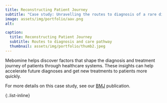 ```yaml
---
title: Reconstructing Patient Journey
subtitle: "Case study: Unravelling the routes to diagnosis of a rare disease: ANCA-associated vasculitis (AAV)"
image: assets/img/portfolio/aav.png
alt: 

caption:
  title: Reconstructing Patient Journey
  subtitle: Routes to diagnosis and care pathway
  thumbnail: assets/img/portfolio/thumb2.jpeg
---
```

Mebomine helps discover factors that shape the diagnosis and treatment journey of patients through healthcare systems. These insights can help accelerate future diagnoses and get new treatments to patients more quickly.

For more details on this case study, see our [BMJ](https://bmjopen.bmj.com/content/11/11/e056601) publication.

{:.list-inline}
